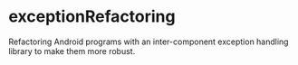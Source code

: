 exceptionRefactoring
====================

Refactoring Android programs with an inter-component exception handling library to make them more robust.
